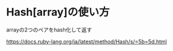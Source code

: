 # Hash[array]の使い方

arrayの2つのペアをhash化して返す

https://docs.ruby-lang.org/ja/latest/method/Hash/s/=5b=5d.html

